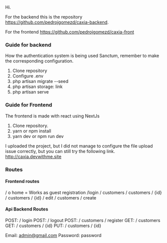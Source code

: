 Hi.

For the backend this is the repository https://github.com/pedrojgomezd/caxia-backend.

For the frontend https://github.com/pedrojgomezd/caxia-front

### Guide for backend

How the authentication system is being used Sanctum, remember to make the corresponding configuration.

1. Clone repository
2. Configure .env
3. php artisan migrate --seed
4. php artisan storage: link
5. php artisan serve

### Guide for Frontend

The frontend is made with react using NextJs

1. Clone repository.
2. yarn or npm install
3. yarn dev or npm run dev

I uploaded the project, but I did not manage to configure the file upload issue correctly, but you can still try the following link.
http://caxia.devwithme.site

### Routes

#### Frontend routes

/ o home = Works as guest registration
/login
/ customers
/ customers / {id}
/ customers / {id} / edit
/ customers / create

#### Api Backend Routes

POST: / login
POST: / logout
POST: / customers / register
GET: / customers
GET: / customers / {id}
PUT: / customers / {id}

Email: admin@gmail.com
Password: password
